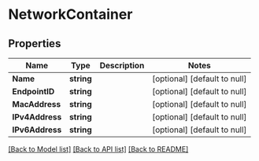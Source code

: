 # NetworkContainer

## Properties
Name | Type | Description | Notes
------------ | ------------- | ------------- | -------------
**Name** | **string** |  | [optional] [default to null]
**EndpointID** | **string** |  | [optional] [default to null]
**MacAddress** | **string** |  | [optional] [default to null]
**IPv4Address** | **string** |  | [optional] [default to null]
**IPv6Address** | **string** |  | [optional] [default to null]

[[Back to Model list]](../README.md#documentation-for-models) [[Back to API list]](../README.md#documentation-for-api-endpoints) [[Back to README]](../README.md)


